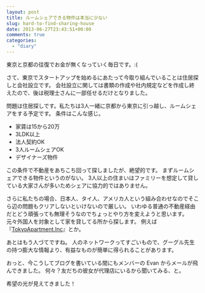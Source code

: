 ```yaml
---
layout: post
title: ルームシェアできる物件は本当に少ない
slug: hard-to-find-sharing-house
date: 2013-06-27T23:43:51+00:00
comments: true
categories:
  - "diary"
---
```


東京と京都の往復でお金が無くなっていく毎日です。:(

さて、東京でスタートアップを始めるにあたって今取り組んでいることは住居探しと会社設立です。
会社設立に関しては書類の作成や社内規定などを作成し終えたので、後は税理士さんに一部任せるだけとなりました。

問題は住居探しです。私たちは3人一緒に京都から東京に引っ越し、ルームシェアをする予定です。
条件はこんな感じ。

- 家賃は15から20万
- 3LDK以上
- 法人契約OK
- 3人ルームシェアOK
- デザイナーズ物件

この条件で不動産をあちこち回って探しましたが、絶望的です。
まずルームシェアできる物件というのがない。
3人以上の住まいはファミリーを想定して貸している大家さんが多いためシェアに協力的ではありません。

さらに私たちの場合、日本人、タイ人、アメリカ人という組み合わせなのでそこら辺の問題もクリアしないといけないので厳しい。
いわゆる普通の不動産経由だとどう頑張っても無理そうなのでちょっとやり方を変えようと思います。
元々外国人を対象として家を貸してる所から探します。
例えば『[TokyoApartment.Inc](http://tokyoapartmentinc.com/)』とか。

あとはもう人づてですね。
人のネットワークってすごいもので、グーグル先生の持つ膨大な情報より、有益なものが簡単に得られることがあります。

おっと、今こうしてブログを書いている間にもメンバーの Evan からメールが飛んできました。
何々？友だちの彼女が代理店にいるから聞いてみる、と。

希望の光が見えてきました！
